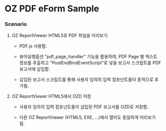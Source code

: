 # OZ PDF eForm Sample

### Scenario

1. OZ ReportViewer HTML5로 PDF 파일을 미리보기

    - PDF.js 사용함.

    - 뷰어실행옵션 "pdf_page_handler" 기능을 활용하여, PDF Page 별 텍스트 정보를 추출하고 "PostEndBindEventScript"로 넣을 보고서 스크립트를 PDF 보고서에 삽입함.

    - 삽입된 보고서 스크립트를 통해 사용자 임의의 입력 컴포넌트들이 동적으로 추가됨.

2. OZ ReportViewer HTML5에서 OZD 저장

    - 사용자 임의의 입력 컴포넌트들이 삽입된 PDF 보고서를 OZD로 저장함.

    - 다른 OZ ReportViewer (HTML5, EXE, ...)에서 열어도 동일하게 미리보기 됨.